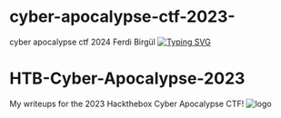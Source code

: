 # cyber-apocalypse-ctf-2023-
cyber apocalypse ctf 2024 Ferdi Birgül
[![Typing SVG](https://readme-typing-svg.demolab.com?font=Fira+Code&weight=200&pause=1000&color=54F740&background=00000001&random=false&width=435&lines=Ferdi+Birg%C3%BCl+CyberSecurity+Professional)](https://git.io/typing-svg)

# HTB-Cyber-Apocalypse-2023
My writeups for the 2023 Hackthebox Cyber Apocalypse CTF!
![logo](./cyber%20apocalypse%20ctf%202024%20Ferdi%20Birgül.jpg)
